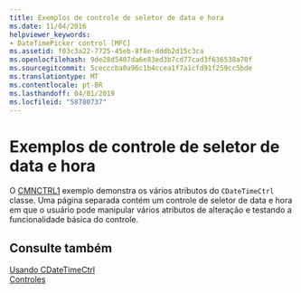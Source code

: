 ```yaml
---
title: Exemplos de controle de seletor de data e hora
ms.date: 11/04/2016
helpviewer_keywords:
- DateTimePicker control [MFC]
ms.assetid: f03c3a22-7725-45eb-8f8e-dddb2d15c3ca
ms.openlocfilehash: 9de28d5407da6e83ed3b7cd77cad3f636538a70f
ms.sourcegitcommit: 5cecccba0a96c1b4ccea1f7a1cfd91f259cc5bde
ms.translationtype: MT
ms.contentlocale: pt-BR
ms.lasthandoff: 04/01/2019
ms.locfileid: "58780737"
---
```

# <a name="date-and-time-picker-control-examples"></a>Exemplos de controle de seletor de data e hora

O [CMNCTRL1](../overview/visual-cpp-samples.md) exemplo demonstra os vários atributos do `CDateTimeCtrl` classe. Uma página separada contém um controle de seletor de data e hora em que o usuário pode manipular vários atributos de alteração e testando a funcionalidade básica do controle.

## <a name="see-also"></a>Consulte também

[Usando CDateTimeCtrl](../mfc/using-cdatetimectrl.md)<br/>
[Controles](../mfc/controls-mfc.md)
